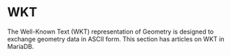 # WKT

The Well-Known Text (WKT) representation of Geometry is designed to exchange geometry data in ASCII form. This section has articles on WKT in MariaDB.